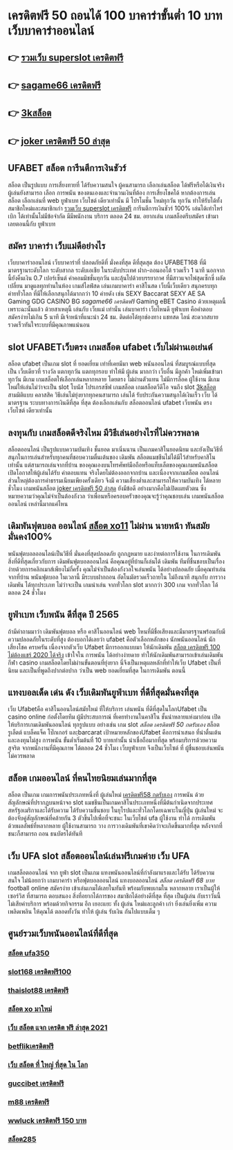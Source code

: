 # เครดิตฟรี 50 ถอนได้ 100  บาคาร่าขั้นต่ำ 10 บาท เว็บบาคาร่าออนไลน์ 

## 👉 [รวมเว็บ superslot เครดิตฟรี](https://mabet.net/20-free-100/)
## 👉 [sagame66 เครดิตฟรี](https://mabet.net/)
## 👉 [3kสล็อต](https://mabet.net/credit-free-new/)
## 👉 [joker เครดิตฟรี 50 ล่าสุด](https://mabet.net/credit-free-100/)

## UFABET สล็อต  การีนตีการเงินชัวร์

สล็อต เป็นรูปแบบ การเสี่ยงทายที่  ได้รับความสนใจ ผู้คนสามารถ เลือกเล่นสล็อต ได้ฟรีหรือได้เงินจริง ผู้เล่นยังสามารถ เลือก การพนัน ของตนเองและจำนวนเงินที่ต้อง การเสี่ยงโชคได้ หากต้องการเล่นสล็อต เลือกเล่นที่ web  ยูฟ่าเบท  เว็บไชต์ เดียวเท่านั้น มี โปรโมชั่น  ใหม่ทุกวัน ทุกวัน   ทำให้รับได้ทั้ง สมาชิกใหม่และสมาชิกเก่า [รวมเว็บ superslot เครดิตฟรี](https://mabet.net/) การีนตีการเงินชัวร์ 100% เล่นได้เท่าไหร่ เบิก ได้เท่านั้นไม่มีข้อจำกัด มีมีพนักงาน บริการ ตลอด 24 ชม.   อยากเล่น เกมสล็อตรีบสมัคร เข้ามาเลยตอนนี้กับ ยูฟ่าเบท 


## สมัคร บาคาร่า เว็บแม่ดีอย่างไร 

เว็บบาคาร่าออนไลน์  เว็บบาคาร่าที่ ปลอดภัยดีที่ มั่งคงที่สุด ดีที่สุดสุด ต้อง UFABET168 ที่มีมาตรฐานระดับโลก ระดับสากล ระดับเอเชีย ในระดับประเทศ  ฝาก-ถอนออโต้ รวดเร็ว 1 นาที นอกจากนี้ยังคืนเงิน 0.7 เปอร์เซ็นต์ ค่าคอมมิชชั่นทุกวัน  และลุ้นไปด้วยบรรยากาศ ที่มีสาวแจกไพ่สุดเซ็กซี่  ผลัดเปลี่ยน มาดูแลทุกท่านในห้อง เกมส์ไลฟ์สด เล่นเกมบาคาร่า คาสิโนสด เว็บนี้เว็บเดียว สนุกครบทุก ค่ายทั่วโลก ที่มีให้เลือกสนุกได้มากกว่า 10 ค่ายดัง เช่น  SEXY Baccarat SEXY AE SA Gaming GDG CASINO BG *sagame66 เครดิตฟรี* Gaming eBET Casino ด้วยเหตุผลนี้ เพราะฉะนั้นแล้ว ด้วยสาเหตุนี้ เล่นกับ  เว็บแม่ เท่านั่น เล่นบาคาร่า เว็บไหนดี  ยูฟ่าเบท  คือคำตอบ สมัครง่ายไม่เกิน 5 นาที มีเจ้าหน้าที่แนะนำ 24 ชม. ติดต่อได้ทุกช่องทาง แชทสด ไลน์ สะดวกสบาย รวดเร็วทันใจระบบที่มีคุณภาพแน่นอน


##  slot   UFABETเว็บตรง  เกมสล็อต ufabet เว็บไม่ผ่านเอเย่นต์

สล็อต  ufabet  เป็นเกม slot ที่ ยอดเยี่ยม เท่าที่เคยมีมา  web   พนันออนไลน์  ที่สมบูรณ์แบบที่สุด เป็น เว็บเดียวที่ รางวัล แตกทุกวัน แตกทุกรอบ ทำให้มี ผู้เล่น มากกว่า เว็บอื่น มีลูกค้า ใหม่เพิ่มเข้ามาทุกวัน มีเกม เกมสล็อตให้เลือกเล่นหลากหลาย  โดยตรง  ไม่ผ่านตัวแทน ไม่มีการล็อค  ผู้ใช้งาน  มีเกมใหม่ให้เล่นไม่ว่าจะเป็น  slot   โบนัส โปรเกรสซีฟ เกมสล็อต  เกมสล็อตวีดีโอ จนถึง slot [3kสล็อต](https://mabet.net/credit-free-100/) สามมิติแบบ คลาสสิค วิธีเล่นไม่ยุ่งยากทุกคนสามารถ เล่นได้ รับประกันความสนุกได้เงินเร็ว  เว็บ ได้มาตรฐาน ระบบทางการเงินดีที่สุด ที่สุด ต้องเลือกเล่นกับ  สล็อตออนไลน์  ufabet   เว็บพนัน ตรง   เว็บไซต์  เดียวเท่านั้น


## ลงทุนกับ เกมสล็อตดีจริงไหม มีวิธีเล่นอย่างไรที่ไม่ควรพลาด

 สล็อตออนไลน์ เป็นรูปแบบความบันเทิง ชั้นยอด  มาเนิ่นนาน เป็นเกมคาสิโนยอดนิยม และยังเป็นวิธีที่สนุกในการเล่นสำหรับทุกคนที่ชอบความตื่นเต้นของ เดิมพัน สล็อตแมชชีนไม่ได้มีไว้สำหรับคาสิโนเท่านั้น แต่สามารถเล่นจากที่บ้าน ของคุณเองบนโทรศัพท์มือถือหรือแท็บเล็ตของคุณเกมพนันสล็อต เปิดโอกาสให้ผู้เล่นได้รับ ค่าตอบแทน จริงโดยไม่ต้องออกจากบ้าน และเนื่องจากเกมสล็อต ออนไลน์ส่วนใหญ่ต้องการค่าธรรมเนียมเพียงครั้งเดียว จึงมี ความเสี่ยงต่ำและสามารถให้ความบันเทิง ได้หลายชั่วโมง เกมพนันสล็อต [joker เครดิตฟรี 50 ล่าสุด](https://member.mabet.net/?action=login)  ยังมีข้อดี อย่างมากคือไม่เปิดเผยตัวตน ซึ่งหมายความว่าคุณไม่จำเป็นต้องกังวล ว่าเพื่อนหรือครอบครัวของคุณจะรู้ว่าคุณชอบเล่น เกมพนันสล็อตออนไลน์ เหล่านี้มากแค่ไหน


##  เดิมพันฟุตบอล ออนไลน์ [สล็อต xo11](https://mabet.net/register/) ไม่ผ่าน นายหน้า  ทันสมัย มั่นคง100%

 พนันฟุตบอลออนไลน์เป็นวิธีที่ มั่นคงที่สุดปลอดภัย ถูกกฎหมาย และง่ายต่อการใช้งาน ในการเดิมพัน สิ่งที่ดีที่สุดเกี่ยวกับการ เดิมพันฟุตบอลออนไลน์ คือคุณอยู่ที่บ้านก็เล่นได้ เดิมพัน ทีมที่ชื่นชอบเป็นเรื่องง่ายด้วยการคลิกเมาส์เพียงไม่กี่ครั้ง คุณไม่จำเป็นต้องกังวลใจเล่นพนัน ได้อย่างปลอดภัย เมื่อคุณทำเล่นจากที่บ้าน พนันฟุตบอล ในเวลานี้  มีระบบฝากถอน อัตโนมัตรวดเร็วถายใน ไม่ถึงนาที สนุกกับ การวางเดิมพัน ได้ทุกประเภท ไม่ว่าจะเป็น  เกมน่าเล่น จากทั่วโลก slot มากกว่า 300 เกม จากทั่วโลก ได้ตลอด 24 ชั่วโมง


## ยูฟ่าเบท  เว็บพนัน ดีที่สุด ปี 2565 

ถ้ามีคำถามมาว่า เดิมพันฟุตบอล   หรือ คาสิโนออนไลน์   web ไหนที่มีชื่อเสียงและมีมาตรฐานพร้อมกับมีความปลอดภัยในระดับที่สูง ต้องบอกได้เลยว่า  ufabet  คือตัวเลือกหลักของ นักพนันออนไลน์ นักเสี่ยงโชค  ครบครัน เนื่องจากตัวเว็บ Ufabet  มีการออกแบบมา ให้นักเดิมพัน [สล็อต เครดิตฟรี 100 ไม่ต้องแชร์ 2020 ได้จริง](https://mabet.net/register/) เข้าใจใน การพนัน ได้อย่างง่ายดาย ทำให้นักเดิมพันสามารถเข้าเล่นเดิมพันกีฬา   casino   เกมสล็อตโดยไม่ผ่านขั้นตอนที่ยุ่งยาก นี่จึงเป็นเหตุผลหลักที่ทำให้เว็บ Ufabet  เป็นที่ นิยม และเป็นที่พูดถึงปากต่อปาก ว่าเป็น web    ยอดเยี่ยมที่สุด ในการเดิมพัน  ตอนนี้


## แทงบอลเด็ด เด่น ดัง เว็บเดิมพันยูฟ่าเบท ที่ดีที่สุดมั่นคงที่สุด

 เว็บ Ufabetคือ คาสิโนออนไลน์สมัยใหม่ ที่ให้บริการ เล่นพนัน ที่ดีที่สุดในโลกUfabet เป็น casino online   ก่อตั้งโดยทีม ผู้มีประสบการณ์ ที่เคยทำงานในคาสิโน  ชั้นนำหลายแห่งมาก่อน เปิดให้บริการเกมเดิมพันออนไลน์ ทุกรูปแบบ อย่างเช่น เกม slot *สล็อต เครดิตฟรี 50 กดรับเอง* สล็อตรูเล็ตต์ แบล็คแจ็ค  โป๊กเกอร์ และฺbarcarat  เป้าหมายหลักของUfabet  คือการนำเสนอ ที่น่าตื่นเต้น และลงทุนไม่สูง การพนัน ขั้นต่ำเริ่มต้นที่ 10 บาทเท่านั้น น่าเชื่อถือมากที่สุด พร้อมบริการด้วยความสุจริต  จากพนักงานที่มีคุณภาพ ได้ตลอด 24 ชั่วโมง  เว็บยูฟ่าเบท  จึงเป็นเว็บไซต์ ที่ ผู้ชื่นชอบเล่นพนัน ไม่ควรพลาด

## สล็อต เกมออนไลน์ ที่คนไทยนิยมเล่นมากที่สุด

สล็อต เป็นเกม  เกมการพนันประเภทหนึ่งที่ ผู้เล่นใหม่  [เครดิตฟรี58 กดรับเอง](https://mabet.net/)  การพนัน ด้วยสัญลักษณ์ที่ปรากฏบนหน้าจอ  slot แมชชีนเป็นเกมคาสิโนประเภทหนึ่งที่มีต้นกำเนิดจากประเทศสหรัฐอเมริกาและได้รับความ ได้รับความชื่นชอบ ในยุโรปและทั่วโลกโดยเฉพาะในญี่ปุ่น  ผู้เล่นใหม่ จะต้องจับคู่สัญลักษณ์ที่คล้ายกัน 3 ตัวขึ้นไปเพื่อที่จะชนะ ในเว็บไชต์  ufa  ผู้ใช้งาน ทำได้  การเดิมพัน ด้วยผลลัพธ์ที่หลากหลาย  ผู้ใช้งานสามารถ วาง  การวางเดิมพันที่เขาคิดว่าจะเกิดขึ้นมากที่สุด หลังจากที่ชนะก็สามารถ ถอน  ธนบัตรได้ทันที


## เว็บ UFA slot   สล็อตออนไลน์เล่นฟรีเกมค่าย เว็บ UFA

เกมสล็อตออนไลน์ จาก ยูฟ่า slot  เป็นเกม แทงพนันออนไลน์ที่กำลังมาแรงและได้รับ ได้รับความสนใจ ไม่น้อยกว่า  เกมบาคาร่า  หรือฟุตบอลออนไลน์ แทงบอลออนไลน์ *สล็อต เครดิตฟรี 68 บาท* football online  สมัครง่าย เข้าเล่นเกมได้เลยในทันที พร้อมกับพบเกมใน หลากหลาย  เราเป็นผู้ให้ เซอร์วิส ที่สามารถ ตอบสนอง  สิ่งที่อยากได้การของ สมาชิกได้อย่างดีที่สุด ที่สุด  เป็นผู้เล่น กับเราวันนี้  ไม่เสียค่าบริการ พร้อมด้วยกิจกรรม อีก เยอะแยะ ทั้ง ผู้เล่น ใหม่และลูกค้า เก่า ยิ่งเล่นยิ่งเพิ่ม ความเพลิดเพลิน ให้คุณได้ ตลอดทั้งวัน  ทำให้ ผู้เล่น  รับเงิน กันไปแบบเต็ม ๆ


## ศูนย์รวมเว็บพนันออนไลน์ที่ดีที่สุด

### [สล็อต ufa350](https://atom.io/themes/สล็อตเว็บแม่%20MABET.net%20y9.com%20เครดิตฟรี99%20008%20สล็อต%20สล็อตแตกหนัก%2020รับ100)
### [slot168 เครดิตฟรี100](https://atom.io/themes/สล็อตเว็บแม่%20MABET.net%20เว็บ%20สล็อต%20แจก%20เครดิต%20ฟรี%20ล่าสุด%202021%20008%20สล็อต%20สล็อตแตกหนัก%2020รับ100)
### [thaislot88 เครดิตฟรี](https://atom.io/themes/สล็อตเว็บแม่%20MABET.net%20เครดิตฟรี%20ไม่ต้องฝาก%20ไม่ต้องแชร์%20แค่สมัคร%20กดรับเอง%20008%20สล็อต%20สล็อตแตกหนัก%2020รับ100)
### [สล็อต xo มาใหม่](https://atom.io/themes/สล็อตเว็บแม่%20MABET.net%20สล็อต2xl%20008%20สล็อต%20สล็อตแตกหนัก%2020รับ100)
### [เว็บ สล็อต แจก เครดิต ฟรี ล่าสุด 2021](https://atom.io/themes/สล็อตเว็บแม่%20MABET.net%20point%20เครดิตฟรี49%20008%20สล็อต%20สล็อตแตกหนัก%2020รับ100)
### [betflikเครดิตฟรี](https://atom.io/themes/สล็อตเว็บแม่%20MABET.net%20superslot%20เครดิตฟรี50%20ยืนยันotp%20008%20สล็อต%20สล็อตแตกหนัก%2020รับ100)
### [เว็บ สล็อต ที่ ใหญ่ ที่สุด ใน โลก](https://atom.io/themes/สล็อตเว็บแม่%20MABET.net%20เครดิตฟรี%20กดรับเอง%20ได้จริง%20008%20สล็อต%20สล็อตแตกหนัก%2020รับ100)
### [guccibet เครดิตฟรี](https://atom.io/themes/สล็อตเว็บแม่%20MABET.net%20รวมเว็บ%20wow%20slot%20เครดิตฟรี%20008%20สล็อต%20สล็อตแตกหนัก%2020รับ100)
### [m88 เครดิตฟรี](https://atom.io/themes/สล็อตเว็บแม่%20MABET.net%20id%20888%20เครดิตฟรี%20008%20สล็อต%20สล็อตแตกหนัก%2020รับ100)
### [wwluck เครดิตฟรี 150 บาท](https://atom.io/themes/สล็อตเว็บแม่%20MABET.net%20สล็อต%20pg%20ฟรี%202021%20ทดลองเล่น%20008%20สล็อต%20สล็อตแตกหนัก%2020รับ100)
### [สล็อต285](https://atom.io/themes/สล็อตเว็บแม่%20MABET.net%20รวม%20สล็อต%20ออ%20โต้%20008%20สล็อต%20สล็อตแตกหนัก%2020รับ100)